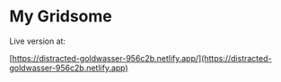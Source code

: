 # My Gridsome

Live version at:

[https://distracted-goldwasser-956c2b.netlify.app/](https://distracted-goldwasser-956c2b.netlify.app)